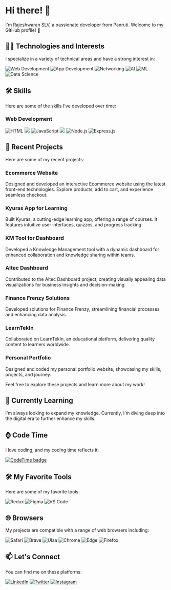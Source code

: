# Hi there! 👋

I'm Rajeshwaran SLV, a passionate developer from Panruti. Welcome to my GitHub profile! 🚀

## 👨‍💻 Technologies and Interests

I specialize in a variety of technical areas and have a strong interest in:

![Web Development](https://img.shields.io/badge/-🌐%20Web%20Development-333333) ![App Development](https://img.shields.io/badge/-📱%20App%20Development-333333) ![Networking](https://img.shields.io/badge/-🌐%20Networking-333333) ![AI](https://img.shields.io/badge/-🤖%20Artificial%20Intelligence-333333) ![ML](https://img.shields.io/badge/-🧠%20Machine%20Learning-333333)  ![Data Science](https://img.shields.io/badge/-📊%20Data%20Science-333333)

## 🛠️ Skills

Here are some of the skills I've developed over time:

### Web Development

![HTML](https://img.shields.io/badge/-HTML-333333?style=flat&logo=html5)
<img src="https://img.shields.io/badge/-CSS-333333?style=flat&logo=css3" class="pulse-badge">
![JavaScript](https://img.shields.io/badge/-JavaScript-333333?style=flat&logo=javascript)
<img src="https://img.shields.io/badge/-React-333333?style=flat&logo=react" class="pulse-badge">
![Node.js](https://img.shields.io/badge/-Node.js-333333?style=flat&logo=node.js)
![Express.js](https://img.shields.io/badge/-Express.js-333333?style=flat&logo=express)

## 🚀 Recent Projects

Here are some of my recent projects:

### Ecommerce Website
Designed and developed an interactive Ecommerce website using the latest front-end technologies. Explore products, add to cart, and experience seamless checkout.

### Kyuras App for Learning
Built Kyuras, a cutting-edge learning app, offering a range of courses. It features intuitive user interfaces, quizzes, and progress tracking.

### KM Tool for Dashboard
Developed a Knowledge Management tool with a dynamic dashboard for enhanced collaboration and knowledge sharing within teams.

### Altec Dashboard
Contributed to the Altec Dashboard project, creating visually appealing data visualizations for business insights and decision-making.

### Finance Frenzy Solutions
Developed solutions for Finance Frenzy, streamlining financial processes and enhancing data analysis.

### LearnTekIn
Collaborated on LearnTekIn, an educational platform, delivering quality content to learners worldwide.

### Personal Portfolio
Designed and coded my personal portfolio website, showcasing my skills, projects, and journey.

Feel free to explore these projects and learn more about my work!

## 🌱 Currently Learning

I'm always looking to expand my knowledge. Currently, I'm diving deep into the digital era to further enhance my skills.

## ⌚ Code Time

I love coding, and my coding time reflects it:

[![CodeTime badge](https://img.shields.io/endpoint?style=social&url=https%3A%2F%2Fapi.codetime.dev%2Fshield%3Fid%3D18290%26project%3D%26in%3D0)](https://codetime.dev)

## 🛠️ My Favorite Tools

Here are some of my favorite tools:

![Redux](https://img.shields.io/badge/-Redux-764ABC?style=flat&logo=redux) ![Figma](https://img.shields.io/badge/-Figma-F24E1E?style=flat&logo=figma) ![VS Code](https://img.shields.io/badge/-Visual%20Studio%20Code-007ACC?style=flat&logo=visual-studio-code)

## 🌐 Browsers

My projects are compatible with a range of web browsers including:

![Safari](https://img.shields.io/badge/Safari-333333?style=flat&logo=safari)
![Brave](https://img.shields.io/badge/Brave-333333?style=flat&logo=brave)
![Ulaa](https://img.shields.io/badge/Ulaa-333333?style=flat&logo=ulaa)
![Chrome](https://img.shields.io/badge/Chrome-333333?style=flat&logo=google-chrome)
![Edge](https://img.shields.io/badge/Edge-333333?style=flat&logo=microsoft-edge)
![Firefox](https://img.shields.io/badge/Firefox-333333?style=flat&logo=firefox)

## 📫 Let's Connect

You can find me on these platforms:

[![LinkedIn](https://img.shields.io/badge/LinkedIn-%230A66C2.svg?&style=for-the-badge&logo=linkedin&logoColor=white)](https://www.linkedin.com/in/rajeshwaranslv007/)
[![Twitter](https://img.shields.io/badge/Twitter-%231DA1F2.svg?&style=for-the-badge&logo=twitter&logoColor=white)](https://twitter.com/rajeshwaranslv)
[![Instagram](https://img.shields.io/badge/Instagram-%23E4405F.svg?&style=for-the-badge&logo=instagram&logoColor=white)](https://www.instagram.com/_tony_stark_7_18/)
